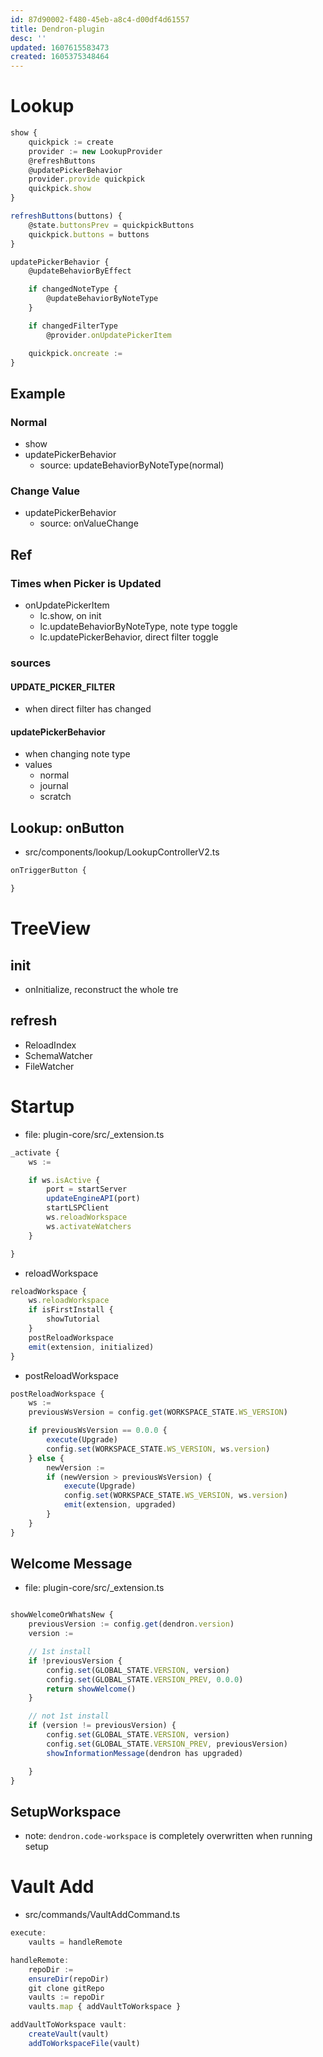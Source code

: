 ```yaml
---
id: 87d90002-f480-45eb-a8c4-d00df4d61557
title: Dendron-plugin
desc: ''
updated: 1607615583473
created: 1605375348464
---
```



# Lookup

```ts
show {
    quickpick := create
    provider := new LookupProvider
    @refreshButtons
    @updatePickerBehavior
    provider.provide quickpick
    quickpick.show
}
```

```ts
refreshButtons(buttons) {
    @state.buttonsPrev = quickpickButtons
    quickpick.buttons = buttons
}
```

```ts
updatePickerBehavior {
    @updateBehaviorByEffect

    if changedNoteType {
        @updateBehaviorByNoteType
    }

    if changedFilterType
        @provider.onUpdatePickerItem

    quickpick.oncreate :=
}
```

## Example
### Normal
- show
- updatePickerBehavior
    - source: updateBehaviorByNoteType(normal)

### Change Value
- updatePickerBehavior
    - source: onValueChange

## Ref

### Times when Picker is Updated
- onUpdatePickerItem
    - lc.show, on init
    - lc.updateBehaviorByNoteType, note type toggle
    - lc.updatePickerBehavior, direct filter toggle

### sources

#### UPDATE_PICKER_FILTER
- when direct filter has changed

#### updatePickerBehavior
- when changing note type
- values
    - normal
    - journal
    - scratch


## Lookup: onButton

- src/components/lookup/LookupControllerV2.ts
```ts
onTriggerButton {

}
```

# TreeView

## init
- onInitialize, reconstruct the whole tre

## refresh
- ReloadIndex
- SchemaWatcher
- FileWatcher

# Startup
- file: plugin-core/src/_extension.ts

```ts
_activate {
    ws :=

    if ws.isActive {
        port = startServer
        updateEngineAPI(port)
        startLSPClient
        ws.reloadWorkspace
        ws.activateWatchers
    }

}
```

- reloadWorkspace
```ts
reloadWorkspace {
    ws.reloadWorkspace
    if isFirstInstall {
        showTutorial
    }
    postReloadWorkspace
    emit(extension, initialized)
}
```

- postReloadWorkspace
```ts
postReloadWorkspace {
    ws :=
    previousWsVersion = config.get(WORKSPACE_STATE.WS_VERSION)

    if previousWsVersion == 0.0.0 {
        execute(Upgrade)
        config.set(WORKSPACE_STATE.WS_VERSION, ws.version)
    } else {
        newVersion :=
        if (newVersion > previousWsVersion) {
            execute(Upgrade)
            config.set(WORKSPACE_STATE.WS_VERSION, ws.version)
            emit(extension, upgraded)
        }
    }
}

```


## Welcome Message

- file: plugin-core/src/_extension.ts
```ts

showWelcomeOrWhatsNew {
    previousVersion := config.get(dendron.version)
    version :=

    // 1st install
    if !previousVersion {
        config.set(GLOBAL_STATE.VERSION, version)
        config.set(GLOBAL_STATE.VERSION_PREV, 0.0.0)
        return showWelcome()
    }

    // not 1st install
    if (version != previousVersion) {
        config.set(GLOBAL_STATE.VERSION, version)
        config.set(GLOBAL_STATE.VERSION_PREV, previousVersion)
        showInformationMessage(dendron has upgraded)

    }
}

```


## SetupWorkspace
- note: `dendron.code-workspace` is completely overwritten when running setup

# Vault Add
- src/commands/VaultAddCommand.ts 

```ts
execute:
    vaults = handleRemote

handleRemote:
    repoDir := 
    ensureDir(repoDir)
    git clone gitRepo
    vaults := repoDir
    vaults.map { addVaultToWorkspace }

addVaultToWorkspace vault: 
    createVault(vault)
    addToWorkspaceFile(vault)
```
